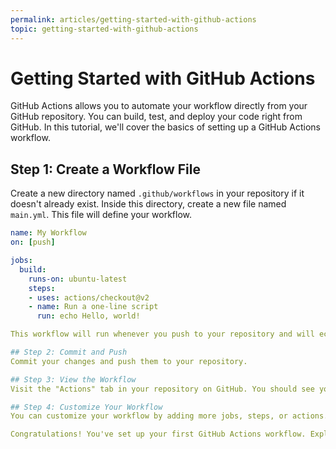 ```yaml
---
permalink: articles/getting-started-with-github-actions
topic: getting-started-with-github-actions
---
```


# Getting Started with GitHub Actions

GitHub Actions allows you to automate your workflow directly from your GitHub repository. You can build, test, and deploy your code right from GitHub. In this tutorial, we'll cover the basics of setting up a GitHub Actions workflow.

## Step 1: Create a Workflow File

Create a new directory named `.github/workflows` in your repository if it doesn't already exist. Inside this directory, create a new file named `main.yml`. This file will define your workflow.

```yaml
name: My Workflow
on: [push]

jobs:
  build:
    runs-on: ubuntu-latest
    steps:
    - uses: actions/checkout@v2
    - name: Run a one-line script
      run: echo Hello, world!

This workflow will run whenever you push to your repository and will echo "Hello, world!" as a demonstration.

## Step 2: Commit and Push
Commit your changes and push them to your repository.

## Step 3: View the Workflow
Visit the "Actions" tab in your repository on GitHub. You should see your workflow running or queued. Click on the workflow to view details and logs.

## Step 4: Customize Your Workflow
You can customize your workflow by adding more jobs, steps, or actions. Explore the GitHub Actions Marketplace for pre-built actions that you can use in your workflows.

Congratulations! You've set up your first GitHub Actions workflow. Explore more features and possibilities to automate your development workflow further.